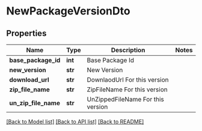 # NewPackageVersionDto

## Properties
Name | Type | Description | Notes
------------ | ------------- | ------------- | -------------
**base_package_id** | **int** | Base Package Id | 
**new_version** | **str** | New Version  | 
**download_url** | **str** | DownlaodUrl For this version | 
**zip_file_name** | **str** | ZipFileName For this version | 
**un_zip_file_name** | **str** | UnZippedFileName For this version | 

[[Back to Model list]](../README.md#documentation-for-models) [[Back to API list]](../README.md#documentation-for-api-endpoints) [[Back to README]](../README.md)


